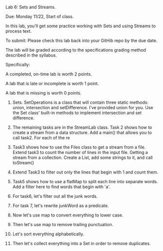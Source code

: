 Lab 6: Sets and Streams.

Due: Monday 11/22, Start of class.

In this lab, you'll get some practice working with Sets and using Streams to process text.

To submit: Please check this lab back into your GitHib repo by the due date.

The lab will be graded according to the specifications grading method described in the syllabus.

Specifically:

A completed, on-time lab is worth 2 points.

A lab that is late or incomplete is worth 1 point.

A lab that is missing is worth 0 points.

1. Sets. SetOperations is a class that will contain three static methods: union, intersection and setDifference.
I've provided union for you. Use the Set class' built-in methods to implement intersection and set difference. 

2. The remaining tasks are in the StreamLab class. Task 2 shows how to create a stream from a data structure. Add a main() that allows you to call task2. For each of the re

4. Task3 shows how to use the Files class to get a stream from a file. Extend task3 to count the number of lines in the input file. Getting a stream from a collection. Create a List, add some strings to it, and call toStream()
    
5. Extend Task3 to filter out only the lines that begin with 1 and count them.

6. Task5 shows how to use a flatMap to split each line into separate words. Add a filter here to find words that begin with 'a'.

7. For task6, let's filter out all the junk words. 

8. For task 7, let's rewrite junkWord as a predicate.

9. Now let's use map to convert everything to lower case.

10. Then let's use map to remove trailing punctuation.

11. Let's sort everything alphabetically.

12. Then let's collect everything into a Set in order to remove duplicates.





